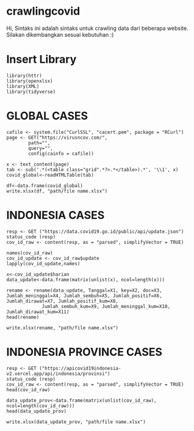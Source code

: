 # crawlingcovid
Hi, Sintaks ini adalah sintaks untuk crawling data dari beberapa website. Silakan dikembangkan sesuai kebutuhan :)

# Insert Library
    library(httr)
    library(openxlsx)
    library(XML)
    library(tidyverse)

# GLOBAL CASES
    cafile <- system.file("CurlSSL", "cacert.pem", package = "RCurl")
    page <- GET("https://virusncov.com/",
            path="",
            query="",
            config(cainfo = cafile))

    x <- text_content(page)
    tab <- sub('.*(<table class="grid".*?>.*</table>).*', '\\1', x)
    covid_global<-readHTMLTable(tab)

    df<-data.frame(covid_global)
    write.xlsx(df, "path/file name.xlsx")

# INDONESIA CASES
    resp <- GET ("https://data.covid19.go.id/public/api/update.json")
    status_code (resp)
    cov_id_raw <- content(resp, as = "parsed", simplifyVector = TRUE)

    names(cov_id_raw)
    cov_id_update <- cov_id_raw$update
    lapply(cov_id_update,names)

    x<-cov_id_update$harian
    data_update<-data.frame(matrix(unlist(x), ncol=length(x)))

    rename <- rename(data_update, Tanggal=X1, key=X2, doc=X3, Jumlah_meninggal=X4, Jumlah_sembuh=X5, Jumlah_positif=X6, Jumlah_dirawat=X7, Jumlah_positif_kum=X8,
                 Jumlah_sembuh_kum=X9, Jumlah_meninggal_kum=X10, Jumlah_dirawat_kum=X11)
    head(rename)
    
    write.xlsx(rename, "path/file name.xlsx")

# INDONESIA PROVINCE CASES
    resp <- GET ("https://apicovid19indonesia-v2.vercel.app/api/indonesia/provinsi")
    status_code (resp)
    cov_id_raw <- content(resp, as = "parsed", simplifyVector = TRUE)
    head(cov_id_raw)
    
    data_update_prov<-data.frame(matrix(unlist(cov_id_raw), ncol=length(cov_id_raw)))
    head(data_update_prov)
    
    write.xlsx(data_update_prov, "path/file name.xlsx")


